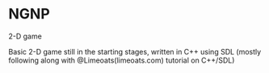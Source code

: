 # NGNP
2-D game

Basic 2-D game still in the starting stages, written in C++ using SDL
(mostly following along with @Limeoats(limeoats.com) tutorial on C++/SDL)
